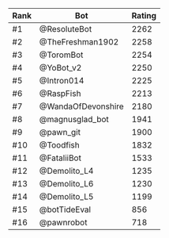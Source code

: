 Rank|Bot|Rating
---|---|---
#1|@ResoluteBot|2262
#2|@TheFreshman1902|2258
#3|@ToromBot|2254
#4|@YoBot_v2|2250
#5|@Intron014|2225
#6|@RaspFish|2213
#7|@WandaOfDevonshire|2180
#8|@magnusglad_bot|1941
#9|@pawn_git|1900
#10|@Toodfish|1832
#11|@FataliiBot|1533
#12|@Demolito_L4|1235
#13|@Demolito_L6|1230
#14|@Demolito_L5|1199
#15|@botTideEval|856
#16|@pawnrobot|718

